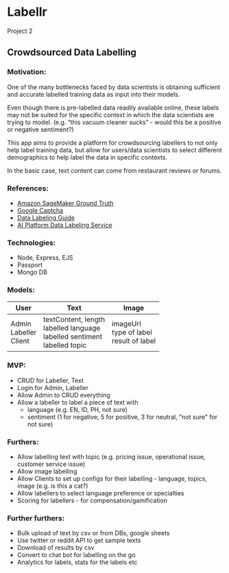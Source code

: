 # Labellr
Project 2

## Crowdsourced Data Labelling

### Motivation:
One of the many bottlenecks faced by data scientists is obtaining sufficient and accurate labelled training data as input into their models. 

Even though there is pre-labelled data readily available online, these labels may not be suited for the specific context in which the data scientists are trying to model. (e.g. “this vacuum cleaner sucks” - would this be a positive or negative sentiment?)

This app aims to provide a platform for crowdsourcing labellers to not only help label training data, but allow for users/data scientists to select different demographics to help label the data in specific contexts.

In the basic case, text content can come from restaurant reviews or forums.

### References: 
- [Amazon SageMaker Ground Truth](https://aws.amazon.com/sagemaker/groundtruth/)
- [Google Captcha](https://aibusiness.com/document.asp?doc_id=760448&site=aibusiness)
- [Data Labeling Guide](https://www.cloudfactory.com/data-labeling-guide)
- [AI Platform Data Labeling Service](https://cloud.google.com/ai-platform/data-labeling/docs)

### Technologies:
- Node, Express, EJS
- Passport
- Mongo DB

### Models:
| User        | Text           | Image  |
| -------------|-------------|-----|
| Admin<br>Labeller<br>Client | textContent, length<br>labelled language<br>labelled sentiment<br>labelled topic | imageUrl<br>type of label<br>result of label |

### MVP:
- CRUD for Labeller, Text
- Login for Admin, Labeller
- Allow Admin to CRUD everything
- Allow a labeller to label a piece of text with 
    - language (e.g. EN, ID, PH, not sure) 
    - sentiment (1 for negative, 5 for positive, 3 for neutral, "not sure" for not sure)

### Furthers:
- Allow labelling text with topic (e.g. pricing issue, operational issue, customer service issue)
- Allow image labelling
- Allow Clients to set up configs for their labelling - language, topics, image (e.g. is this a cat?)
- Allow labellers to select language preference or specialties
- Scoring for labellers - for compensation/gamification

### Further furthers:
- Bulk upload of text by csv or from DBs, google sheets
- Use twitter or reddit API to get sample texts
- Download of results by csv
- Convert to chat bot for labelling on the go
- Analytics for labels, stats for the labels etc

